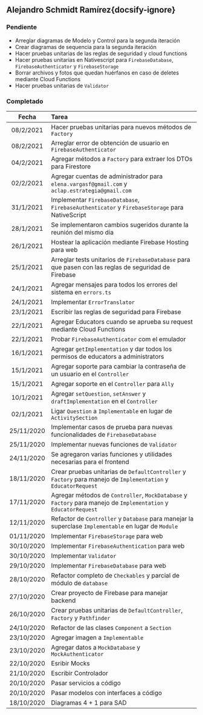 ## Alejandro Schmidt Ramírez{docsify-ignore}

### Pendiente
* Arreglar diagramas de Modelo y Control para la segunda iteración
* Crear diagramas de sequencia para la segunda iteración
* Hacer pruebas unitarias de las reglas de seguridad y cloud functions
* Hacer pruebas unitarias en Nativescript para `FirebaseDatabase`, `FirebaseAuthenticator` y `FirebaseStorage`
* Borrar archivos y fotos que quedan huérfanos en caso de deletes mediante Cloud Functions
* Hacer pruebas unitarias de `Validator`

### Completado
| Fecha | Tarea |
| :---: | :--- |
| 08/2/2021 | Hacer pruebas unitarias para nuevos métodos de `Factory` |
| 08/2/2021 | Arreglar error de obtención de usuario en `FirebaseAuthenticator` |
| 04/2/2021 | Agregar métodos a `Factory` para extraer los DTOs para Firestore |
| 02/2/2021 | Agregar cuentas de administrador para `elena.vargasf@gmail.com` y `aclap.estrategia@gmail.com` |
| 31/1/2021 | Implementar `FirebaseDatabase`, `FirebaseAuthenticator` y `FirebaseStorage` para NativeScript |
| 28/1/2021 | Se implementaron cambios sugeridos durante la reunión del mismo día |
| 26/1/2021 | Hostear la aplicación mediante Firebase Hosting para web |
| 25/1/2021 | Arreglar tests unitarios de `FirebaseDatabase` para que pasen con las reglas de seguridad de Firebase |
| 24/1/2021 | Agregar mensajes para todos los errores del sistema en `errors.ts` |
| 24/1/2021 | Implementar `ErrorTranslator` |
| 23/1/2021 | Escribir las reglas de seguridad para Firebase |
| 22/1/2021 | Agregar Educators cuando se aprueba su request mediante Cloud Functions |
| 22/1/2021 | Probar `FirebaseAuthenticator` com el emulador |
| 16/1/2021 | Agregar `getImplementation` y dar todos los permisos de educators a administrators |
| 15/1/2021 | Agregar soporte para cambiar la contraseña de un usuario en el `Controller` |
| 15/1/2021 | Agregar soporte en el `Controller` para `Ally` | 
| 10/1/2021 | Agregar `setQuestion`, `setAnswer` y `draftImplementation` en el `Controller` |
| 02/1/2021 | Ligar `Question` a `Implementable` en lugar de `ActivitySection` |
| 25/11/2020 | Implementar casos de prueba para nuevas funcionalidades de `FirebaseDatabase` |
| 25/11/2020 | Implementar nuevas funciones de `Validator` |
| 24/11/2020 | Se agregaron varias funciones y utilidades necesarias para el frontend |
| 18/11/2020 | Crear pruebas unitarias de `DefaultController` y `Factory` para manejo de `Implementation` y `EducatorRequest` | 
| 17/11/2020 | Agregar métodos de `Controller`, `MockDatabase` y `Factory` para manejo de `Implementation` y `EducatorRequest` |
| 12/11/2020 | Refactor de `Controller` y `Database` para manejar la superclase `Implementable` en lugar de `Module` |
| 01/11/2020 | Implementar `FirebaseStorage` para web |
| 30/10/2020 | Implementar `FirebaseAuthentication` para web |
| 30/10/2020 | Implementar `Validator` |
| 29/10/2020 | Implementar `FirebaseDatabase` para web |
| 28/10/2020 | Refactor completo de `Checkables` y parcial de módulo de `database` |
| 27/10/2020 | Crear proyecto de Firebase para manejar backend |
| 26/10/2020 | Crear pruebas unitarias de `DefaultController`, `Factory` y `Pathfinder` |
| 24/10/2020 | Refactor de las clases `Component` a `Section` | 
| 23/10/2020 | Agregar imagen a `Implementable` |
| 23/10/2020 | Agregar datos a `MockDatabase` y `MockAuthenticator` |
| 22/10/2020 | Esribir Mocks |
| 21/10/2020 | Escribir Controlador |
| 20/10/2020 | Pasar servicios a código |
| 20/10/2020 | Pasar modelos con interfaces a código |
| 18/10/2020 | Diagramas 4 + 1 para SAD |